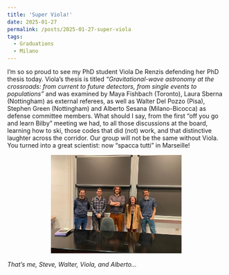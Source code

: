 ```yaml
---
title: 'Super Viola!'
date: 2025-01-27
permalink: /posts/2025-01-27-super-viola
tags:
  - Graduations
  - Milano
---
```


I’m so so proud to see my PhD student Viola De Renzis defending her PhD thesis today. Viola’s thesis is titled _“Gravitational-wave astronomy at the crossroads: from current to future detectors, from single events to populations”_ and was examined by Maya Fishbach (Toronto), Laura Sberna (Nottingham) as external referees, as well as Walter Del Pozzo (Pisa), Stephen Green (Nottingham) and Alberto Sesana (Milano-Bicocca) as defense committee members. What should I say, from the first “off you go and learn Bilby” meeting we had, to all those discussions at the board, learning how to ski, those codes that did (not) work, and that distinctive laughter across the corridor. Our group will not be the same without Viola. You turned into a great scientist: now “spacca tutti” in Marseille!

<p style="text-align: center;">
  <img src="/images/viola_phd.jpg" alt="Viola PhD" style="max-width: 60%; height: auto;" />
</p>

_That’s me, Steve, Walter, Viola, and Alberto…_

